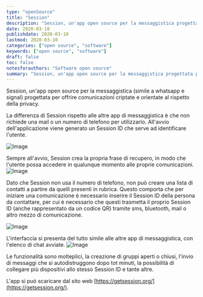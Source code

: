 ```yaml
---
type: "openSource"
title: "Session"
description: "Session, un'app open source per la messaggistica progettata per offrire comunicazioni criptate e orientate al rispetto della privacy"
date: 2020-03-10
publishdate: 2020-03-10
lastmod: 2020-03-10
categories: ["open source", "software"]
keywords: ["open source", "software"]
draft: false
toc: false
notesforauthors: "Software open source"
summary: "Session, un'app open source per la messaggistica progettata per offrire comunicazioni criptate e orientate al rispetto della privacy."
---
```


Session, un'app open source per la messaggistica (simile a whatsapp e signal) progettata per offrire comunicazioni criptate e orientate al rispetto della privacy. 

La differenza di Session rispetto alle altre app di messaggistica è che non richiede una mail o un numero di telefono per utilizzarlo. All'avvio dell'applicazione viene generato un Session ID che serve ad identificare l'utente. 

![Image](/static/openSource/Session-SessionID.png "Session - Session ID")

Sempre all'avvio, Session crea la propria frase di recupero, in modo che l'utente possa accedere in qualunque momento alle proprie comunicazioni.
![Image](/static/openSource/Session-RecoveryPhrase.png "Session - Recovery Phrase")

Dato che Session non usa il numero di telefono, non può creare una lista di contatti a partire da quelli presenti in rubrica. 
Questo comporta che per iniziare una comunicazione è necessario inserire il Session ID della persona da contattare, per cui è necessario che questi trasmetta il proprio Session ID (anche rappresentato da un codice QR) tramite sms, bluetooth, mail o altro mezzo di comunicazione.

![Image](/static/openSource/Session-NewChat.png "Session - New Chat")

L'interfaccia si presenta del tutto simile alle altre app di messaggistica, con l'elenco di chat avviate.
![Image](/static/openSource/Session-ChatList.png "Session - Chat List")

Le funzionalità sono molteplici, la creazione di gruppi aperti o chiusi, l'invio di messaggi che si autodistruggono dopo tot minuti, la possibilità di collegare più dispositivi allo stesso Session ID e tante altre.

L'app si puó scaricare dal sito web [https://getsession.org/](https://getsession.org/).
